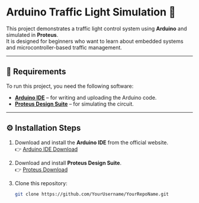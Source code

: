 # Arduino Traffic Light Simulation 🚦

This project demonstrates a traffic light control system using **Arduino** and simulated in **Proteus**.  
It is designed for beginners who want to learn about embedded systems and microcontroller-based traffic management.

---

## 🔧 Requirements

To run this project, you need the following software:

- [**Arduino IDE**](https://www.arduino.cc/en/software) – for writing and uploading the Arduino code.  
- [**Proteus Design Suite**](https://www.labcenter.com/downloads/) – for simulating the circuit.  

---

## ⚙️ Installation Steps

1. Download and install the **Arduino IDE** from the official website.  
   👉 [Arduino IDE Download](https://www.arduino.cc/en/software)  

2. Download and install **Proteus Design Suite**.  
   👉 [Proteus Download](https://www.labcenter.com/downloads/)  

3. Clone this repository:
   ```bash
   git clone https://github.com/YourUsername/YourRepoName.git

